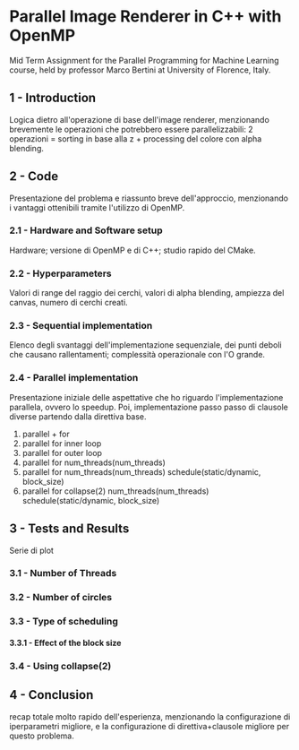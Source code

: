 # Parallel Image Renderer in C++ with OpenMP

Mid Term Assignment for the Parallel Programming for Machine Learning course, held by professor Marco Bertini at University of Florence, Italy.

## 1 - Introduction
Logica dietro all'operazione di base dell'image renderer, menzionando brevemente le operazioni che potrebbero essere parallelizzabili: 2 operazioni = sorting in base alla z + processing del colore con alpha blending.

## 2 - Code
Presentazione del problema e riassunto breve dell'approccio, menzionando i vantaggi ottenibili tramite l'utilizzo di OpenMP.

### 2.1 - Hardware and Software setup
Hardware; versione di OpenMP e di C++; studio rapido del CMake.

### 2.2 - Hyperparameters
Valori di range del raggio dei cerchi, valori di alpha blending, ampiezza del canvas, numero di cerchi creati.

### 2.3 - Sequential implementation
Elenco degli svantaggi dell'implementazione sequenziale, dei punti deboli che causano rallentamenti; complessità operazionale con l'O grande.

### 2.4 - Parallel implementation
Presentazione iniziale delle aspettative che ho riguardo l'implementazione parallela, ovvero lo speedup.
Poi, implementazione passo passo di clausole diverse partendo dalla direttiva base.
1. parallel + for
2. parallel for inner loop
3. parallel for outer loop
4. parallel for num_threads(num_threads)
5. parallel for num_threads(num_threads) schedule(static/dynamic, block_size)
6. parallel for collapse(2) num_threads(num_threads) schedule(static/dynamic, block_size)

## 3 - Tests and Results
Serie di plot

### 3.1 - Number of Threads

### 3.2 - Number of circles

### 3.3 - Type of scheduling

#### 3.3.1 - Effect of the block size

### 3.4 - Using collapse(2)

## 4 - Conclusion
recap totale molto rapido dell'esperienza, menzionando la configurazione di iperparametri migliore, e la configurazione di direttiva+clausole migliore per questo problema.
